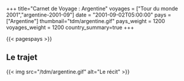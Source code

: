 +++
title="Carnet de Voyage : Argentine"
voyages = ["Tour du monde 2001","argentine-2001-09"]
date = "2001-09-02T05:00:00"
pays = ["Argentine"]
thumbnail="tdm/argentine.gif"
pays_weight = 1200
voyages_weight = 1200
country_summary=true
+++

{{< pagespays >}}
## Le trajet
{{< img src="/tdm/argentine.gif" alt="Le récit" >}}